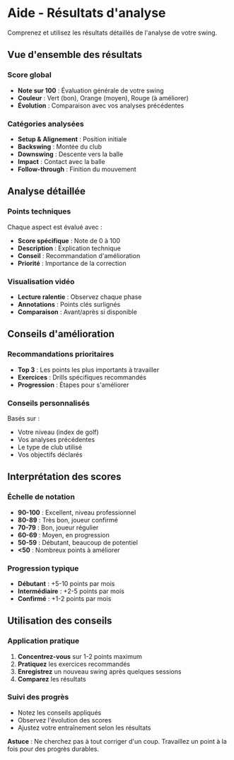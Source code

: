 # Aide - Résultats d'analyse

Comprenez et utilisez les résultats détaillés de l'analyse de votre swing.

## Vue d'ensemble des résultats

### Score global
- **Note sur 100** : Évaluation générale de votre swing
- **Couleur** : Vert (bon), Orange (moyen), Rouge (à améliorer)
- **Évolution** : Comparaison avec vos analyses précédentes

### Catégories analysées
- **Setup & Alignement** : Position initiale
- **Backswing** : Montée du club
- **Downswing** : Descente vers la balle
- **Impact** : Contact avec la balle
- **Follow-through** : Finition du mouvement

## Analyse détaillée

### Points techniques
Chaque aspect est évalué avec :
- **Score spécifique** : Note de 0 à 100
- **Description** : Explication technique
- **Conseil** : Recommandation d'amélioration
- **Priorité** : Importance de la correction

### Visualisation vidéo
- **Lecture ralentie** : Observez chaque phase
- **Annotations** : Points clés surlignés
- **Comparaison** : Avant/après si disponible

## Conseils d'amélioration

### Recommandations prioritaires
- **Top 3** : Les points les plus importants à travailler
- **Exercices** : Drills spécifiques recommandés
- **Progression** : Étapes pour s'améliorer

### Conseils personnalisés
Basés sur :
- Votre niveau (index de golf)
- Vos analyses précédentes
- Le type de club utilisé
- Vos objectifs déclarés

## Interprétation des scores

### Échelle de notation
- **90-100** : Excellent, niveau professionnel
- **80-89** : Très bon, joueur confirmé
- **70-79** : Bon, joueur régulier
- **60-69** : Moyen, en progression
- **50-59** : Débutant, beaucoup de potentiel
- **<50** : Nombreux points à améliorer

### Progression typique
- **Débutant** : +5-10 points par mois
- **Intermédiaire** : +2-5 points par mois
- **Confirmé** : +1-2 points par mois

## Utilisation des conseils

### Application pratique
1. **Concentrez-vous** sur 1-2 points maximum
2. **Pratiquez** les exercices recommandés
3. **Enregistrez** un nouveau swing après quelques sessions
4. **Comparez** les résultats

### Suivi des progrès
- Notez les conseils appliqués
- Observez l'évolution des scores
- Ajustez votre entraînement selon les résultats

**Astuce** : Ne cherchez pas à tout corriger d'un coup. Travaillez un point à la fois pour des progrès durables.